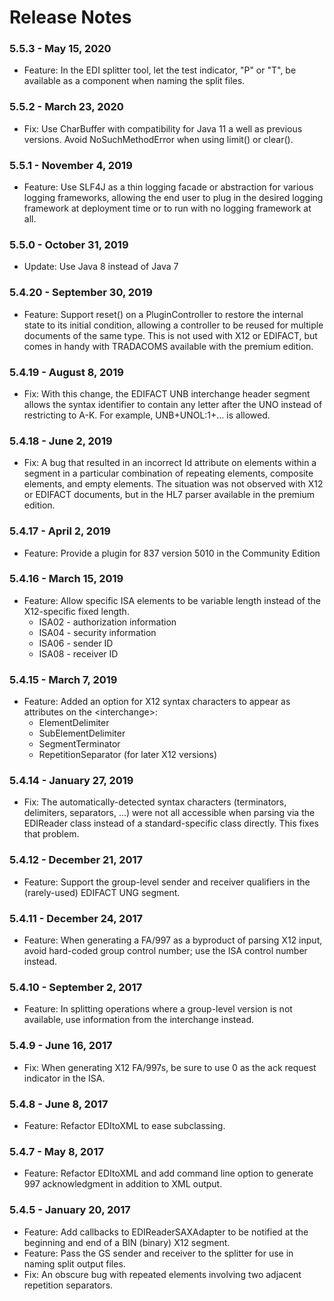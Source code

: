# Release Notes

### 5.5.3 - May 15, 2020

* Feature: In the EDI splitter tool, let the test indicator, "P" or "T", be available as a component when
naming the split files.

### 5.5.2 - March 23, 2020

* Fix: Use CharBuffer with compatibility for Java 11 a well as previous versions.
Avoid NoSuchMethodError when using limit() or clear().

### 5.5.1 - November 4, 2019

* Feature: Use SLF4J as a thin logging facade or abstraction for various logging frameworks,
allowing the end user to plug in the desired logging framework at deployment time or to run with no
logging framework at all.

### 5.5.0 - October 31, 2019

* Update: Use Java 8 instead of Java 7

### 5.4.20 - September 30, 2019

* Feature: Support reset() on a PluginController to restore the internal state to its initial condition, allowing
a controller to be reused for multiple documents of the same type. This is not used with X12 or EDIFACT, but comes
in handy with TRADACOMS available with the premium edition.

### 5.4.19 - August 8, 2019

* Fix: With this change, the EDIFACT UNB interchange header segment allows the syntax identifier to contain
any letter after the UNO instead of restricting to A-K. For example, UNB+UNOL:1+... is allowed.

### 5.4.18 - June 2, 2019

* Fix: A bug that resulted in an incorrect Id attribute on elements within a segment in a particular 
combination of repeating elements, composite elements, and empty elements. The situation was not observed
with X12 or EDIFACT documents, but in the HL7 parser available in the premium edition.

### 5.4.17 - April 2, 2019

* Feature: Provide a plugin for 837 version 5010 in the Community Edition
    
### 5.4.16 - March 15, 2019

* Feature: Allow specific ISA elements to be variable length instead of the X12-specific fixed length. 
    - ISA02 - authorization information
    - ISA04 - security information
    - ISA06 - sender ID
    - ISA08 - receiver ID

### 5.4.15 - March 7, 2019

* Feature: Added an option for X12 syntax characters to appear as attributes
on the \<interchange\>:
    - ElementDelimiter
    - SubElementDelimiter
    - SegmentTerminator
    - RepetitionSeparator (for later X12 versions)

### 5.4.14 - January 27, 2019

* Fix: The automatically-detected syntax characters (terminators, delimiters, separators, ...) were not all
accessible when parsing via the EDIReader class instead of a standard-specific class directly. This fixes
that problem.

### 5.4.12 - December 21, 2017

* Feature: Support the group-level sender and receiver qualifiers in the (rarely-used) EDIFACT UNG segment.

### 5.4.11 - December 24, 2017

* Feature: When generating a FA/997 as a byproduct of parsing X12 input, avoid hard-coded group control number; 
use the ISA control number instead.

### 5.4.10 - September 2, 2017

* Feature: In splitting operations where a group-level version is not available,
use information from the interchange instead.

### 5.4.9 - June 16, 2017

* Fix: When generating X12 FA/997s, be sure to use 0 as the ack request indicator in the ISA.

### 5.4.8 - June 8, 2017

* Feature: Refactor EDItoXML to ease subclassing.

### 5.4.7 - May 8, 2017

* Feature: Refactor EDItoXML and add command line option to generate 997 acknowledgment in addition to XML output.

### 5.4.5 - January 20, 2017

* Feature: Add callbacks to EDIReaderSAXAdapter to be notified at the beginning and end of a BIN (binary) X12 segment.
* Feature: Pass the GS sender and receiver to the splitter for use in naming split output files.
* Fix: An obscure bug with repeated elements involving two adjacent repetition separators.

